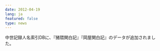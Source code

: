 ```yaml
---
date: 2012-04-19
lang: ja
featured: false
type: news
---
```

中世記録人名索引DBに、『猪隈関白記』『岡屋関白記』のデータが追加されました。
